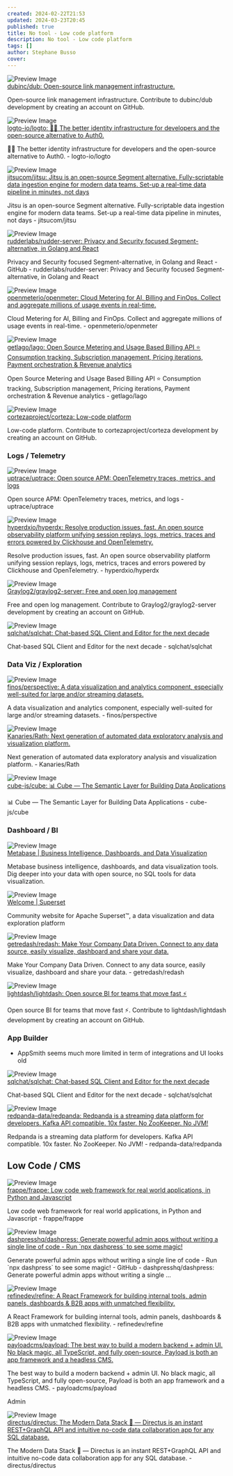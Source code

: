 ```yaml
---
created: 2024-02-22T21:53
updated: 2024-03-23T20:45
published: true
title: No tool - Low code platform
description: No tool - Low code platform
tags: []
author: Stephane Busso
cover:
---
```



<div class="p-4 flex">
  <div class="w-24 h-24 mr-4 flex-shrink-0">
    <img src="https://repository-images.githubusercontent.com/529708137/b511aa1c-7e86-4dfd-ba1e-df76e0adf023" alt="Preview Image" class="w-full h-full object-cover rounded">
  </div>
  <div>
    <div class="text-xl font-semibold mb-2 flex items-center">
      <a href="https://github.com/dubinc/dub" target="_blank" class="text-blue-600 hover:underline">dubinc/dub: Open-source link management infrastructure.</a>
    </div>
    <p class="text-gray-600">Open-source link management infrastructure. Contribute to dubinc/dub development by creating an account on GitHub.</p>
  </div>
</div>



<div class="p-4 flex">
  <div class="w-24 h-24 mr-4 flex-shrink-0">
    <img src="https://repository-images.githubusercontent.com/378310716/5060c6dc-22ac-4a8f-a9ac-4e18c02b8aa8" alt="Preview Image" class="w-full h-full object-cover rounded">
  </div>
  <div>
    <div class="text-xl font-semibold mb-2 flex items-center">
      <a href="https://github.com/logto-io/logto" target="_blank" class="text-blue-600 hover:underline">logto-io/logto: 🧑‍🚀 The better identity infrastructure for developers and the open-source alternative to Auth0.</a>
    </div>
    <p class="text-gray-600">🧑‍🚀 The better identity infrastructure for developers and the open-source alternative to Auth0. - logto-io/logto</p>
  </div>
</div>



<div class="p-4 flex">
  <div class="w-24 h-24 mr-4 flex-shrink-0">
    <img src="https://repository-images.githubusercontent.com/285012857/d1144180-9639-11eb-8848-d7d896d426ff" alt="Preview Image" class="w-full h-full object-cover rounded">
  </div>
  <div>
    <div class="text-xl font-semibold mb-2 flex items-center">
      <a href="https://github.com/jitsucom/jitsu" target="_blank" class="text-blue-600 hover:underline">jitsucom/jitsu: Jitsu is an open-source Segment alternative. Fully-scriptable data ingestion engine for modern data teams. Set-up a real-time data pipeline in minutes, not days</a>
    </div>
    <p class="text-gray-600">Jitsu is an open-source Segment alternative. Fully-scriptable data ingestion engine for modern data teams. Set-up a real-time data pipeline in minutes, not days - jitsucom/jitsu</p>
  </div>
</div>



<div class="p-4 flex">
  <div class="w-24 h-24 mr-4 flex-shrink-0">
    <img src="https://repository-images.githubusercontent.com/197743848/836735f6-dc16-4906-9d1f-2fce19b48665" alt="Preview Image" class="w-full h-full object-cover rounded">
  </div>
  <div>
    <div class="text-xl font-semibold mb-2 flex items-center">
      <a href="https://github.com/rudderlabs/rudder-server" target="_blank" class="text-blue-600 hover:underline">rudderlabs/rudder-server: Privacy and Security focused Segment-alternative, in Golang and React</a>
    </div>
    <p class="text-gray-600">Privacy and Security focused Segment-alternative, in Golang and React   - GitHub - rudderlabs/rudder-server: Privacy and Security focused Segment-alternative, in Golang and React</p>
  </div>
</div>




<div class="p-4 flex">
  <div class="w-24 h-24 mr-4 flex-shrink-0">
    <img src="https://repository-images.githubusercontent.com/650344440/11b72f99-1d37-4c19-ac01-a35f92c1929a" alt="Preview Image" class="w-full h-full object-cover rounded">
  </div>
  <div>
    <div class="text-xl font-semibold mb-2 flex items-center">
      <a href="https://github.com/openmeterio/openmeter" target="_blank" class="text-blue-600 hover:underline">openmeterio/openmeter: Cloud Metering for AI, Billing and FinOps. Collect and aggregate millions of usage events in real-time.</a>
    </div>
    <p class="text-gray-600">Cloud Metering for AI, Billing and FinOps. Collect and aggregate millions of usage events in real-time. - openmeterio/openmeter</p>
  </div>
</div>



<div class="p-4 flex">
  <div class="w-24 h-24 mr-4 flex-shrink-0">
    <img src="https://opengraph.githubassets.com/f76fadc5d3d11feb6fa1bb0fc848dc87c4df892e8908e782ad14b708d310c41c/getlago/lago" alt="Preview Image" class="w-full h-full object-cover rounded">
  </div>
  <div>
    <div class="text-xl font-semibold mb-2 flex items-center">
      <a href="https://github.com/getlago/lago" target="_blank" class="text-blue-600 hover:underline">getlago/lago: Open Source Metering and Usage Based Billing API ⭐️ Consumption tracking, Subscription management, Pricing iterations, Payment orchestration & Revenue analytics</a>
    </div>
    <p class="text-gray-600">Open Source Metering and Usage Based Billing API ⭐️ Consumption tracking, Subscription management, Pricing iterations, Payment orchestration & Revenue analytics - getlago/lago</p>
  </div>
</div>



<div class="p-4 flex">
  <div class="w-24 h-24 mr-4 flex-shrink-0">
    <img src="https://opengraph.githubassets.com/4d3011fbdbc7a23e2341624c95f4e0f835dc89e6b15ade9d5c95001b7aa144a5/cortezaproject/corteza" alt="Preview Image" class="w-full h-full object-cover rounded">
  </div>
  <div>
    <div class="text-xl font-semibold mb-2 flex items-center">
      <a href="https://github.com/cortezaproject/corteza" target="_blank" class="text-blue-600 hover:underline">cortezaproject/corteza: Low-code platform</a>
    </div>
    <p class="text-gray-600">Low-code platform. Contribute to cortezaproject/corteza development by creating an account on GitHub.</p>
  </div>
</div>


### Logs / Telemetry


<div class="p-4 flex">
  <div class="w-24 h-24 mr-4 flex-shrink-0">
    <img src="https://opengraph.githubassets.com/0f37741322b27fadbc1cdd36a36db424aaf3c0d460180388fb07e521eb2630f3/uptrace/uptrace" alt="Preview Image" class="w-full h-full object-cover rounded">
  </div>
  <div>
    <div class="text-xl font-semibold mb-2 flex items-center">
      <a href="https://github.com/uptrace/uptrace" target="_blank" class="text-blue-600 hover:underline">uptrace/uptrace: Open source APM: OpenTelemetry traces, metrics, and logs</a>
    </div>
    <p class="text-gray-600">Open source APM: OpenTelemetry traces, metrics, and logs - uptrace/uptrace</p>
  </div>
</div>



<div class="p-4 flex">
  <div class="w-24 h-24 mr-4 flex-shrink-0">
    <img src="https://opengraph.githubassets.com/8e9b50e8d8c8b102448f3986fef2c57ee762dc6246db3422805f3625a91d455f/hyperdxio/hyperdx" alt="Preview Image" class="w-full h-full object-cover rounded">
  </div>
  <div>
    <div class="text-xl font-semibold mb-2 flex items-center">
      <a href="https://github.com/hyperdxio/hyperdx" target="_blank" class="text-blue-600 hover:underline">hyperdxio/hyperdx: Resolve production issues, fast. An open source observability platform unifying session replays, logs, metrics, traces and errors powered by Clickhouse and OpenTelemetry.</a>
    </div>
    <p class="text-gray-600">Resolve production issues, fast. An open source observability platform unifying session replays, logs, metrics, traces and errors powered by Clickhouse and OpenTelemetry. - hyperdxio/hyperdx</p>
  </div>
</div>




<div class="p-4 flex">
  <div class="w-24 h-24 mr-4 flex-shrink-0">
    <img src="https://opengraph.githubassets.com/fe3ea20251e6d1bc3a9ba5411e971ee498b83c1a6441342433601fa41b08750b/Graylog2/graylog2-server" alt="Preview Image" class="w-full h-full object-cover rounded">
  </div>
  <div>
    <div class="text-xl font-semibold mb-2 flex items-center">
      <a href="https://github.com/Graylog2/graylog2-server" target="_blank" class="text-blue-600 hover:underline">Graylog2/graylog2-server: Free and open log management</a>
    </div>
    <p class="text-gray-600">Free and open log management. Contribute to Graylog2/graylog2-server development by creating an account on GitHub.</p>
  </div>
</div>




<div class="p-4 flex">
  <div class="w-24 h-24 mr-4 flex-shrink-0">
    <img src="https://repository-images.githubusercontent.com/614656648/5abd81d4-f291-41e5-b8e0-a3f3d2904737" alt="Preview Image" class="w-full h-full object-cover rounded">
  </div>
  <div>
    <div class="text-xl font-semibold mb-2 flex items-center">
      <a href="https://github.com/sqlchat/sqlchat" target="_blank" class="text-blue-600 hover:underline">sqlchat/sqlchat: Chat-based SQL Client and Editor for the next decade</a>
    </div>
    <p class="text-gray-600">Chat-based SQL Client and Editor for the next decade - sqlchat/sqlchat</p>
  </div>
</div>



### Data Viz / Exploration


<div class="p-4 flex">
  <div class="w-24 h-24 mr-4 flex-shrink-0">
    <img src="https://repository-images.githubusercontent.com/109291007/64988459-0986-451d-b9c7-4cad8be424b1" alt="Preview Image" class="w-full h-full object-cover rounded">
  </div>
  <div>
    <div class="text-xl font-semibold mb-2 flex items-center">
      <a href="https://github.com/finos/perspective" target="_blank" class="text-blue-600 hover:underline">finos/perspective: A data visualization and analytics component, especially well-suited for large and/or streaming datasets.</a>
    </div>
    <p class="text-gray-600">A data visualization and analytics component, especially well-suited for large and/or streaming datasets. - finos/perspective</p>
  </div>
</div>



<div class="p-4 flex">
  <div class="w-24 h-24 mr-4 flex-shrink-0">
    <img src="https://repository-images.githubusercontent.com/204949916/1c504901-733b-4bf5-b887-9c7fc75397fa" alt="Preview Image" class="w-full h-full object-cover rounded">
  </div>
  <div>
    <div class="text-xl font-semibold mb-2 flex items-center">
      <a href="https://github.com/Kanaries/Rath" target="_blank" class="text-blue-600 hover:underline">Kanaries/Rath: Next generation of automated data exploratory analysis and visualization platform.</a>
    </div>
    <p class="text-gray-600">Next generation of automated data exploratory analysis and visualization platform. - Kanaries/Rath</p>
  </div>
</div>




<div class="p-4 flex">
  <div class="w-24 h-24 mr-4 flex-shrink-0">
    <img src="https://repository-images.githubusercontent.com/149026292/a2901cd6-298a-4285-a023-a23670ec6431" alt="Preview Image" class="w-full h-full object-cover rounded">
  </div>
  <div>
    <div class="text-xl font-semibold mb-2 flex items-center">
      <a href="https://github.com/cube-js/cube" target="_blank" class="text-blue-600 hover:underline">cube-js/cube: 📊  Cube — The Semantic Layer for Building Data Applications</a>
    </div>
    <p class="text-gray-600">📊  Cube — The Semantic Layer for Building Data Applications - cube-js/cube</p>
  </div>
</div>


### Dashboard / BI


<div class="p-4 flex">
  <div class="w-24 h-24 mr-4 flex-shrink-0">
    <img src="https://www.metabase.com/images/opengraph/home-og.jpg" alt="Preview Image" class="w-full h-full object-cover rounded">
  </div>
  <div>
    <div class="text-xl font-semibold mb-2 flex items-center">
      <a href="https://www.metabase.com" target="_blank" class="text-blue-600 hover:underline">Metabase | Business Intelligence, Dashboards, and Data Visualization</a>
    </div>
    <p class="text-gray-600">Metabase business intelligence, dashboards, and data visualization tools. Dig deeper into your data with open source, no SQL tools for data visualization.</p>
  </div>
</div>



<div class="p-4 flex">
  <div class="w-24 h-24 mr-4 flex-shrink-0">
    <img src="undefined" alt="Preview Image" class="w-full h-full object-cover rounded">
  </div>
  <div>
    <div class="text-xl font-semibold mb-2 flex items-center">
      <a href="https://superset.apache.org" target="_blank" class="text-blue-600 hover:underline">Welcome | Superset</a>
    </div>
    <p class="text-gray-600">Community website for Apache Superset™, a data visualization and data exploration platform</p>
  </div>
</div>




<div class="p-4 flex">
  <div class="w-24 h-24 mr-4 flex-shrink-0">
    <img src="https://opengraph.githubassets.com/e1e4c586af85164c27cc30844b1574c5d2dc158b3e13e1bfdaea38b7d99593d3/getredash/redash" alt="Preview Image" class="w-full h-full object-cover rounded">
  </div>
  <div>
    <div class="text-xl font-semibold mb-2 flex items-center">
      <a href="https://github.com/getredash/redash" target="_blank" class="text-blue-600 hover:underline">getredash/redash: Make Your Company Data Driven. Connect to any data source, easily visualize, dashboard and share your data.</a>
    </div>
    <p class="text-gray-600">Make Your Company Data Driven. Connect to any data source, easily visualize, dashboard and share your data. - getredash/redash</p>
  </div>
</div>




<div class="p-4 flex">
  <div class="w-24 h-24 mr-4 flex-shrink-0">
    <img src="https://opengraph.githubassets.com/2927491d5c37d09e5b837ab13934835d7e8f6952704e9e57deed9e24e0f06246/lightdash/lightdash" alt="Preview Image" class="w-full h-full object-cover rounded">
  </div>
  <div>
    <div class="text-xl font-semibold mb-2 flex items-center">
      <a href="https://github.com/lightdash/lightdash" target="_blank" class="text-blue-600 hover:underline">lightdash/lightdash: Open source BI for teams that move fast ⚡️</a>
    </div>
    <p class="text-gray-600">Open source BI for teams that move fast ⚡️. Contribute to lightdash/lightdash development by creating an account on GitHub.</p>
  </div>
</div>


### App Builder
- AppSmith seems much more limited in term of integrations and UI looks old




<div class="p-4 flex">
  <div class="w-24 h-24 mr-4 flex-shrink-0">
    <img src="https://repository-images.githubusercontent.com/614656648/5abd81d4-f291-41e5-b8e0-a3f3d2904737" alt="Preview Image" class="w-full h-full object-cover rounded">
  </div>
  <div>
    <div class="text-xl font-semibold mb-2 flex items-center">
      <a href="https://github.com/sqlchat/sqlchat" target="_blank" class="text-blue-600 hover:underline">sqlchat/sqlchat: Chat-based SQL Client and Editor for the next decade</a>
    </div>
    <p class="text-gray-600">Chat-based SQL Client and Editor for the next decade - sqlchat/sqlchat</p>
  </div>
</div>





<div class="p-4 flex">
  <div class="w-24 h-24 mr-4 flex-shrink-0">
    <img src="https://repository-images.githubusercontent.com/309512982/5f774c00-279b-11eb-815d-c8ee10fbb94f" alt="Preview Image" class="w-full h-full object-cover rounded">
  </div>
  <div>
    <div class="text-xl font-semibold mb-2 flex items-center">
      <a href="https://github.com/redpanda-data/redpanda/" target="_blank" class="text-blue-600 hover:underline">redpanda-data/redpanda: Redpanda is a streaming data platform for developers. Kafka API compatible. 10x faster. No ZooKeeper. No JVM!</a>
    </div>
    <p class="text-gray-600">Redpanda is a streaming data platform for developers. Kafka API compatible. 10x faster. No ZooKeeper. No JVM! - redpanda-data/redpanda</p>
  </div>
</div>


## Low Code / CMS


<div class="p-4 flex">
  <div class="w-24 h-24 mr-4 flex-shrink-0">
    <img src="https://opengraph.githubassets.com/b894dda3d91443b56d5b887e9f26f8aefc377b40c6013952d2435e1c440a33e5/frappe/frappe" alt="Preview Image" class="w-full h-full object-cover rounded">
  </div>
  <div>
    <div class="text-xl font-semibold mb-2 flex items-center">
      <a href="https://github.com/frappe/frappe" target="_blank" class="text-blue-600 hover:underline">frappe/frappe: Low code web framework for real world applications, in Python and Javascript</a>
    </div>
    <p class="text-gray-600">Low code web framework for real world applications, in Python and Javascript - frappe/frappe</p>
  </div>
</div>




<div class="p-4 flex">
  <div class="w-24 h-24 mr-4 flex-shrink-0">
    <img src="https://repository-images.githubusercontent.com/525004931/a0e0770e-b8f4-4518-add7-3d900e243d29" alt="Preview Image" class="w-full h-full object-cover rounded">
  </div>
  <div>
    <div class="text-xl font-semibold mb-2 flex items-center">
      <a href="https://github.com/dashpresshq/dashpress" target="_blank" class="text-blue-600 hover:underline">dashpresshq/dashpress: Generate powerful admin apps without writing a single line of code - Run `npx dashpress` to see some magic!</a>
    </div>
    <p class="text-gray-600">Generate powerful admin apps without writing a single line of code - Run `npx dashpress` to see some magic!  - GitHub - dashpresshq/dashpress: Generate powerful admin apps without writing a single ...</p>
  </div>
</div>



<div class="p-4 flex">
  <div class="w-24 h-24 mr-4 flex-shrink-0">
    <img src="https://repository-images.githubusercontent.com/331293626/c760bee2-be89-478e-88a0-0424d1eaed7a" alt="Preview Image" class="w-full h-full object-cover rounded">
  </div>
  <div>
    <div class="text-xl font-semibold mb-2 flex items-center">
      <a href="https://github.com/refinedev/refine" target="_blank" class="text-blue-600 hover:underline">refinedev/refine: A React Framework for building  internal tools, admin panels, dashboards & B2B apps with unmatched flexibility.</a>
    </div>
    <p class="text-gray-600">A React Framework for building  internal tools, admin panels, dashboards & B2B apps with unmatched flexibility. - refinedev/refine</p>
  </div>
</div>



<div class="p-4 flex">
  <div class="w-24 h-24 mr-4 flex-shrink-0">
    <img src="https://repository-images.githubusercontent.com/327089870/01936d93-1fb4-415e-8451-1d84dc56d00d" alt="Preview Image" class="w-full h-full object-cover rounded">
  </div>
  <div>
    <div class="text-xl font-semibold mb-2 flex items-center">
      <a href="https://github.com/payloadcms/payload" target="_blank" class="text-blue-600 hover:underline">payloadcms/payload: The best way to build a modern backend + admin UI. No black magic, all TypeScript, and fully open-source, Payload is both an app framework and a headless CMS.</a>
    </div>
    <p class="text-gray-600">The best way to build a modern backend + admin UI. No black magic, all TypeScript, and fully open-source, Payload is both an app framework and a headless CMS. - payloadcms/payload</p>
  </div>
</div>


Admin

<div class="p-4 flex">
  <div class="w-24 h-24 mr-4 flex-shrink-0">
    <img src="https://repository-images.githubusercontent.com/7122594/7e5b1d59-0bc8-47c3-8a94-c63db5a9c9de" alt="Preview Image" class="w-full h-full object-cover rounded">
  </div>
  <div>
    <div class="text-xl font-semibold mb-2 flex items-center">
      <a href="https://github.com/directus/directus" target="_blank" class="text-blue-600 hover:underline">directus/directus: The Modern Data Stack 🐰 — Directus is an instant REST+GraphQL API and intuitive no-code data collaboration app for any SQL database.</a>
    </div>
    <p class="text-gray-600">The Modern Data Stack 🐰 — Directus is an instant REST+GraphQL API and intuitive no-code data collaboration app for any SQL database. - directus/directus</p>
  </div>
</div>
